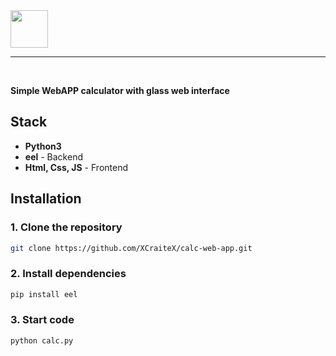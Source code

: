 <img src="https://i.imgur.com/PD2bVIw.png" height=60>

---
<br>

**Simple WebAPP calculator with glass web interface**

## Stack
- **Python3**
- **eel** - Backend
- **Html, Css, JS** - Frontend

## Installation
### 1. Clone the repository
```bash
git clone https://github.com/XCraiteX/calc-web-app.git
```

### 2. Install dependencies
```bash
pip install eel
```

### 3. Start code
```bash
python calc.py
```
